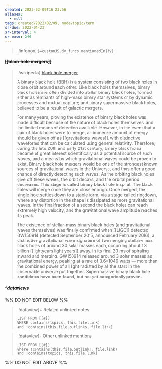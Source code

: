 ```yaml
---
created: 2022-02-09T16:23:56 
aliases:
  - null
tags: created/2022/02/09, node/topic/term
sr-due: 2022-04-23
sr-interval: 4
sr-ease: 246
---
```

> [!infobox]
`$=customJS.dv_funcs.mentionedIn(dv)`

#### <s class="topic-title">[[black hole mergers]]</s>

> [!wikipedia] [black hole merger](https://en.wikipedia.org/wiki/Binary%20black%20hole)
> 
> A binary black hole (BBH) is a system consisting of two black holes in close orbit around each other. Like black holes themselves, binary black holes are often divided into stellar binary black holes, formed either as remnants of high-mass binary star systems or by dynamic processes and mutual capture; and binary supermassive black holes, believed to be a result of galactic mergers.
> 
> For many years, proving the existence of binary black holes was made difficult because of the nature of black holes themselves, and the limited means of detection available. However, in the event that a pair of black holes were to merge, an immense amount of energy should be given off as [[gravitational waves]], with distinctive waveforms that can be calculated using general relativity. Therefore, during the late 20th and early 21st century, binary black holes became of great interest scientifically as a potential source of such waves, and a means by which gravitational waves could be proven to exist. Binary black hole mergers would be one of the strongest known sources of gravitational waves in the Universe, and thus offer a good chance of directly detecting such waves. As the orbiting black holes give off these waves, the orbit decays, and the orbital period decreases. This stage is called binary black hole inspiral. The black holes will merge once they are close enough. Once merged, the single hole settles down to a stable form, via a stage called ringdown, where any distortion in the shape is dissipated as more gravitational waves. In the final fraction of a second the black holes can reach extremely high velocity, and the gravitational wave amplitude reaches its peak.
> 
> The existence of stellar-mass binary black holes (and gravitational waves themselves) was finally confirmed when [[LIGO]] detected GW150914 (detected September 2015, announced February 2016), a distinctive gravitational wave signature of two merging stellar-mass black holes of around 30 solar masses each, occurring about 1.3 billion [[lightyears|light years]] away. In its final 20 ms of spiraling inward and merging, GW150914 released around 3 solar masses as gravitational energy, peaking at a rate of 3.6×1049 watts — more than the combined power of all light radiated by all the stars in the observable universe put together. Supermassive binary black hole candidates have been found, but not yet categorically proven.

##### ^dataviews

%% DO NOT EDIT BELOW %%
> [!dataview]+ Related unlinked notes
> ```dataview
> LIST FROM [[#]]
> WHERE contains(topics, this.file.link)
> and !contains(this.file.outlinks, file.link)
> ```
 
> [!dataview]- Other unlinked mentions
> ```dataview
> LIST FROM [[#]]
> where !contains(this.file.outlinks, file.link)
> and !contains(topics, this.file.link)
> ```

%% DO NOT EDIT ABOVE %%